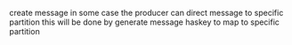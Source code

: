 create message
in some case the producer can direct message to specific partition
this will  be done by generate message haskey to map to specific partition
